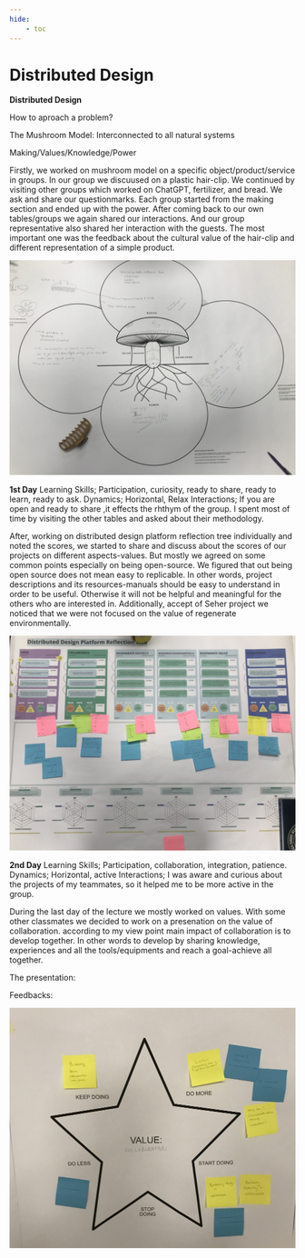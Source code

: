```yaml
---
hide:
    - toc
---
```


# Distributed Design


**Distributed Design**

How to aproach a problem?

The Mushroom Model: Interconnected to all natural systems

Making/Values/Knowledge/Power

Firstly, we worked on mushroom model on a specific object/product/service in groups. In our group we discuused on a plastic hair-clip. We continued by visiting other groups which worked on ChatGPT, fertilizer, and bread. We ask and share our questionmarks. Each group started from the making section and ended up with the power. After coming back to our own tables/groups we again shared our interactions. And our group representative also shared her interaction with the guests. The most important one was the feedback about the cultural value of the hair-clip and different representation of a simple product.

![](../images/distdesign_1.jpg)

**1st Day**
Learning Skills; Participation, curiosity, ready to share, ready to learn, ready to ask.
Dynamics; Horizontal, Relax
Interactions; If you are open and ready to share ,it effects the rhthym of the group. I spent most of time by visiting the other tables and asked about their methodology.

After, working on distributed design platform reflection tree individually and noted the scores, we started to share and discuss about the scores of our projects on different aspects-values. But mostly we agreed on some common points especially on being open-source. We figured that out being open source does not mean easy to replicable. In other words, project descriptions and its resources-manuals should be easy to understand in order to be useful. Otherwise it will not be helpful and meaningful for the others who are interested in. Additionally,  accept of Seher project we noticed that we were not focused on the value of regenerate environmentally.

![](../images/distdesign_2.jpg)

**2nd Day**
Learning Skills; Participation, collaboration, integration, patience.
Dynamics; Horizontal, active
Interactions; I was aware and curious about the projects of my teammates, so it helped me to be more active in the group.

During the last day of the lecture we mostly worked on values. With some other classmates we decided to work on a presenation on the value of collaboration. according to my view point main impact of collaboration is to develop together. In other words to develop by sharing knowledge, experiences and all the tools/equipments and reach a goal-achieve all together.

The presentation:

Feedbacks:

![](../images/distdesign_3.jpg)
